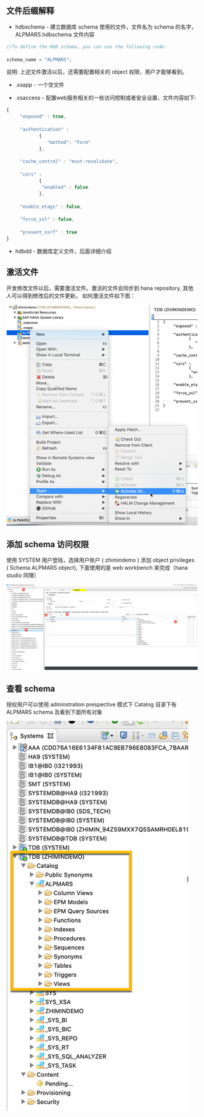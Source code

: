 ## 文件后缀解释
* hdbschema - 建立数据库 schema 使用的文件，文件名为 schema 的名字，ALPMARS.hdbschema 文件内容
``` js
//To define the HDB schema, you can use the following code: 

schema_name = "ALPMARS";

```

说明: 上述文件激活以后，还需要配置相关的 object 权限，用户才能够看到。

* .xsapp - 一个空文件

* .xsaccess - 配置web服务相关的一些访问控制或者安全设置，文件内容如下:
``` js
{
     "exposed" : true,  
                  
     "authentication" :                                            
            {
               "method": "Form"   
            },
  
     "cache_control" : "must-revalidate", 

     "cors" :                      
            {
             "enabled" : false
            }, 
                     
     "enable_etags" : false,

     "force_ssl" : false,
     
     "prevent_xsrf" : true
}

```
* hdbdd - 数据库定义文件，后面详细介绍

## 激活文件
开发修改文件以后，需要激活文件。激活的文件会同步到 hana repository, 其他人可以得到修改后的文件更新。
如何激活文件如下图：

![activate-file](./images/activate-files.png)

## 添加 schema 访问权限
使用 SYSTEM 用户登陆，选择用户账户 ( zhimindemo ) 添加 object privileges ( Schema ALPMARS object), 下面使用的是 web workbench 来完成（hana studio 同理）

![add object privileges by system user](./images/add-object-privilege.png)

## 查看 schema 
授权用户可以使用 adminstration prespective 模式下 Catalog 目录下有 ALPMARS schema 及看到下面所有对象

![schema view](./images/schema-view.png)
